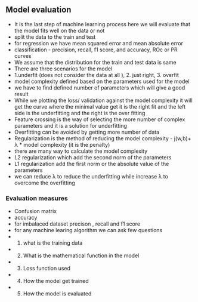 ## Model evaluation
- It is the last step of machine learning process here we will evaluate that the model fits well on the data or not
- split the data to the train and test
- for regression we have mean squared error and mean absolute error
- classification - precision, recall, f1 score, and accuracy, ROc or PR curves
- We assume that the distribution for the train and test data is same
- There are three scenarios for the model
- 1.underfit (does not consider the data at all   ), 2. just right, 3. overfit
- model complexity defined based on the parameters used for the model
- we have to find defined number of parameters which will give a good result
-  While we plotting the loss/ validation against the model complexity it will get the curve where the minimal value get it is the right fit and the left side is the underfitting and the right is the over fitting
- Feature crossing is the way of selecting the more number of complex parameters and it is a solution for underfitting
- Overfitting can be avoided by getting more number of data
- Regularization is the method of reducing the model complexity - j(w,b)+ λ * model complexity (it is the penalty)
- there are many way to calculate the model complexity
- L2 regularization which add the second norm of the parameters
- L1 regularization add the first norm or the absolute value of the parameters
- we can reduce λ to reduce the underfitting while increase λ to overcome the overfitting
### Evaluation measures
- Confusion matrix
- accuracy
- for imbalaced dataset precison , recall  and f1 score
- for any machine learing algorithm we can ask few questions
- 1. what is the training data
- 2. What is the mathematical function in the model
- 3. Loss function used
- 4. How the model get trained
- 5. How the model is evaluated
